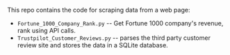This repo contains the code for scraping data from a web page:

* `Fortune_1000_Company_Rank.py` -- Get Fortune 1000 company's revenue, rank using API calls.
* `Trustpilot_Customer_Reviews.py` -- parses the third party customer review site and stores the data in a SQLite database.
